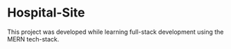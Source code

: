 # Hospital-Site
This project was developed while learning full-stack development using the MERN tech-stack.

